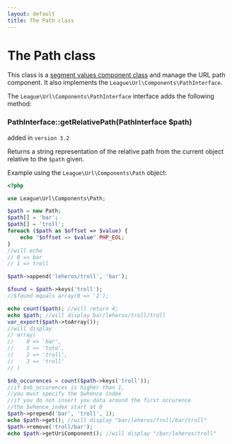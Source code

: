 ```yaml
---
layout: default
title: The Path class
---
```


# The Path class

This class is a [segment values component class](/components/overview/#segment-components) and manage the URL path component. It also implements the `League\Url\Components\PathInterface`.

The `League\Url\Components\PathInterface` interface adds the following method:

### PathInterface::getRelativePath(PathInterface $path)

<p class="message-notice">added in <code>version 3.2</code></p>

Returns a string representation of the relative path from the current object relative to the `$path` given.

Example using the `League\Url\Components\Path` object:

~~~php
<?php

use League\Url\Components\Path;

$path = new Path;
$path[] = 'bar';
$path[] = 'troll';
foreach ($path as $offset => $value) {
	echo "$offset => $value".PHP_EOL;
}
//will echo
// 0 => bar
// 1 => troll

$path->append('leheros/troll', 'bar');

$found = $path->keys('troll');
//$found equals array(0 => '2');

echo count($path); //will return 4;
echo $path; //will display bar/leheros/troll/troll
var_export($path->toArray());
//will display
// array(
//    0 => 'bar',
//    1 => 'toto',
//    2 => 'troll',
//    3 => 'troll'
// )

$nb_occurences = count($path->keys('troll'));
//if $nb_occurences is higher than 1,
//you must specify the $whence index
//if you do not insert you data around the first occurence
//the $whence_index start at 0
$path->prepend('bar', 'troll', 1);
echo $path->get(); //will display "bar/leheros/troll/bar/troll"
$path->remove('troll/bar');
echo $path->getUriComponent(); //will display "/bar/leheros/troll"
~~~